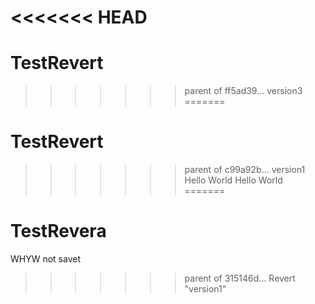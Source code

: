 <<<<<<< HEAD
=======
# TestRevert
>>>>>>> parent of ff5ad39... version3
=======
# TestRevert
>>>>>>> parent of c99a92b... version1
Hello World
Hello World 
=======
# TestRevera
WHYW not savet
>>>>>>> parent of 315146d... Revert "version1"
